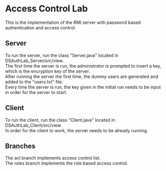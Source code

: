 # Access Control Lab
This is the implementation of the RMI server with password based authentication and access control.
## Server 
To run the server, run the class "Server.java" located in DSAuthLab_Server/src/view.\
The first time the server is run, the administrator is prompted to insert a key, which is the encryption key of the server.\
After running the server the first time, the dummy users are generated and added to the "users.txt" file.\
Every time the server is run, the key given in the initial run needs to be input in order for the server to start.
## Client 
To run the client, run the class "Client.java" located in DSAuthLab_Client/src/view.\
In order for the client to work, the server needs to be already running.

## Branches
The acl branch implements access control list.\
The roles branch implements the role based access control.
